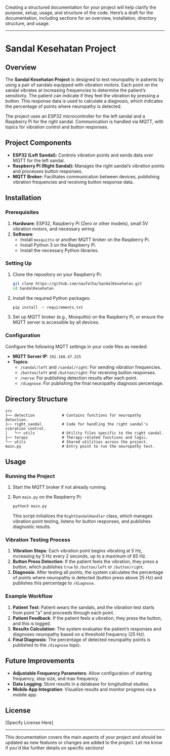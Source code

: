 Creating a structured documentation for your project will help clarify the purpose, setup, usage, and structure of the code. Here’s a draft for the documentation, including sections for an overview, installation, directory structure, and usage.

---

# Sandal Kesehatan Project

## Overview

The **Sandal Kesehatan Project** is designed to test neuropathy in patients by using a pair of sandals equipped with vibration motors. Each point on the sandal vibrates at increasing frequencies to determine the patient’s sensitivity. The patient can indicate if they feel the vibration by pressing a button. This response data is used to calculate a diagnosis, which indicates the percentage of points where neuropathy is detected.

The project uses an ESP32 microcontroller for the left sandal and a Raspberry Pi for the right sandal. Communication is handled via MQTT, with topics for vibration control and button responses.

## Project Components

- **ESP32 (Left Sandal):** Controls vibration points and sends data over MQTT for the left sandal.
- **Raspberry Pi (Right Sandal):** Manages the right sandal’s vibration points and processes button responses.
- **MQTT Broker:** Facilitates communication between devices, publishing vibration frequencies and receiving button response data.

## Installation

### Prerequisites

1. **Hardware**: ESP32, Raspberry Pi (Zero or other models), small 5V vibration motors, and necessary wiring.
2. **Software**:
   - Install `mosquitto` or another MQTT broker on the Raspberry Pi.
   - Install Python 3 on the Raspberry Pi.
   - Install the necessary Python libraries.

### Setting Up

1. Clone the repository on your Raspberry Pi:
   ```bash
   git clone https://github.com/naufalha/SandalKesehatan.git
   cd SandalKesehatan
   ```

2. Install the required Python packages:
   ```bash
   pip install -r requirements.txt
   ```

3. Set up MQTT broker (e.g., Mosquitto) on the Raspberry Pi, or ensure the MQTT server is accessible by all devices.

### Configuration

Configure the following MQTT settings in your code files as needed:

- **MQTT Server IP**: `192.168.47.225`
- **Topics**:
  - `/sandal/left` and `/sandal/right`: For sending vibration frequencies.
  - `/button/left` and `/button/right`: For receiving button responses.
  - `/nerve`: For publishing detection results after each point.
  - `/diagnose`: For publishing the final neuropathy diagnosis percentage.

## Directory Structure

```plaintext
src
├── detection            # Contains functions for neuropathy detection.
├── right_sandal         # Code for handling the right sandal's vibration control.
│   └── utils            # Utility files specific to the right sandal.
├── terapi               # Therapy-related functions and logic.
└── utils                # Shared utilities across the project.
main.py                  # Entry point to run the neuropathy test.
```

## Usage

### Running the Project

1. Start the MQTT broker if not already running.
2. Run `main.py` on the Raspberry Pi:
   ```bash
   python3 main.py
   ```

   This script initializes the `RightSandalHandler` class, which manages vibration point testing, listens for button responses, and publishes diagnostic results.

### Vibration Testing Process

1. **Vibration Steps**: Each vibration point begins vibrating at 5 Hz, increasing by 5 Hz every 2 seconds, up to a maximum of 65 Hz.
2. **Button Press Detection**: If the patient feels the vibration, they press a button, which publishes `true` to `/button/left` or `/button/right`.
3. **Diagnosis**: After testing all points, the system calculates the percentage of points where neuropathy is detected (button press above 25 Hz) and publishes this percentage to `/diagnose`.

### Example Workflow

1. **Patient Test**: Patient wears the sandals, and the vibration test starts from point "a" and proceeds through each point.
2. **Patient Feedback**: If the patient feels a vibration, they press the button, and this is logged.
3. **Results Calculation**: The system evaluates the patient’s responses and diagnoses neuropathy based on a threshold frequency (25 Hz).
4. **Final Diagnosis**: The percentage of detected neuropathy points is published to the `/diagnose` topic.

## Future Improvements

- **Adjustable Frequency Parameters**: Allow configuration of starting frequency, step size, and max frequency.
- **Data Logging**: Store results in a database for longitudinal studies.
- **Mobile App Integration**: Visualize results and monitor progress via a mobile app.

## License

[Specify License Here]

---

This documentation covers the main aspects of your project and should be updated as new features or changes are added to the project. Let me know if you'd like further details on specific sections!